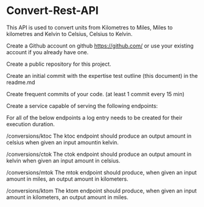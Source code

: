 # Convert-Rest-API
This API is used to convert units from Kilometres to Miles, Miles to kilometres and Kelvin to Celsius, Celsius to Kelvin.

Create a Github account on github https://github.com/ or use your existing account if you already have one.

Create a public repository for this project.

Create an initial commit with the expertise test outline (this document) in the readme.md

Create frequent commits of your code. (at least 1 commit every 15 min)

Create a service capable of serving the following endpoints:

For all of the below endpoints a log entry needs to be created for their execution duration.

/conversions/ktoc
The ktoc endpoint should produce an output amount in celsius when given an input amountin kelvin.

/conversions/ctok
The ctok endpoint should produce an output amount in kelvin when given an input amount in celsius.

/conversions/mtok
The mtok endpoint should produce, when given an input amount in miles, an output amount in kilometers.

/conversions/ktom
The ktom endpoint should produce, when given an input amount in kilometers, an output amount in miles.
